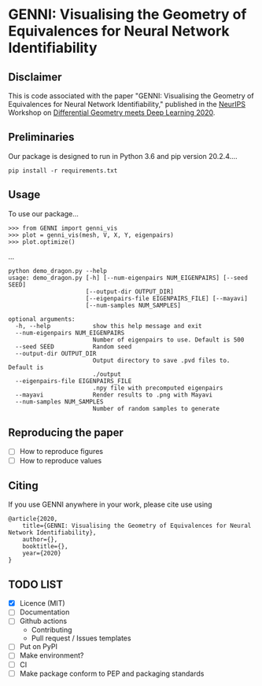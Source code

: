 # GENNI: Visualising the Geometry of Equivalences for Neural Network Identifiability

## Disclaimer

This is code associated with the paper "GENNI: Visualising the Geometry of
Equivalences for Neural Network Identifiability," published in the
[NeurIPS](https://nips.cc/) Workshop on [Differential Geometry meets Deep
Learning 2020](https://sites.google.com/view/diffgeo4dl/).

## Preliminaries

Our package is designed to run in Python 3.6 and pip version 20.2.4....

```
pip install -r requirements.txt
```

## Usage

To use our package...

```
>>> from GENNI import genni_vis
>>> plot = genni_vis(mesh, V, X, Y, eigenpairs)
>>> plot.optimize()
```

...

```
python demo_dragon.py --help
usage: demo_dragon.py [-h] [--num-eigenpairs NUM_EIGENPAIRS] [--seed SEED]
                      [--output-dir OUTPUT_DIR]
                      [--eigenpairs-file EIGENPAIRS_FILE] [--mayavi]
                      [--num-samples NUM_SAMPLES]

optional arguments:
  -h, --help            show this help message and exit
  --num-eigenpairs NUM_EIGENPAIRS
                        Number of eigenpairs to use. Default is 500
  --seed SEED           Random seed
  --output-dir OUTPUT_DIR
                        Output directory to save .pvd files to. Default is
                        ./output
  --eigenpairs-file EIGENPAIRS_FILE
                        .npy file with precomputed eigenpairs
  --mayavi              Render results to .png with Mayavi
  --num-samples NUM_SAMPLES
                        Number of random samples to generate
```

## Reproducing the paper

- [ ] How to reproduce figures
- [ ] How to reproduce values

## Citing

If you use GENNI anywhere in your work, please cite use using

```
@article{2020,
    title={GENNI: Visualising the Geometry of Equivalences for Neural Network Identifiability},
    author={},
    booktitle={},
    year={2020}
}
```

## TODO LIST

- [x] Licence (MIT)
- [ ] Documentation
- [ ] Github actions
  - Contributing
  - Pull request / Issues templates
- [ ] Put on PyPI
- [ ] Make environment?
- [ ] CI
- [ ] Make package conform to PEP and packaging standards
